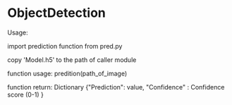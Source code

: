 # ObjectDetection

Usage: 

   import prediction function from pred.py
   
   copy 'Model.h5' to the path of caller module
   
   function usage: predition(path_of_image)
   
   function return: 
   Dictionary {"Prediction": value, "Confidence" : Confidence score (0-1) }
   
       
